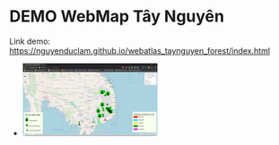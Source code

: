 # DEMO WebMap Tây Nguyên
Link demo: https://nguyenduclam.github.io/webatlas_taynguyen_forest/index.html
+ <img src="imgs/Demo.png" width="50%">